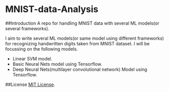 # MNIST-data-Analysis
##Introduction
A repo for handling MNIST data with several ML models(or several frameworks).

I aim to write several ML models(or same model using different frameworks) for recognizing handwritten digits taken from MNIST dataset.
I will be focussing on the following models.
* Linear SVM model.
* Basic Neural Nets model using Tensorflow.
* Deep Neural Nets(multilayer convolutional network) Model using Tensorflow.

##License
[MIT License](https://github.com/pandeydivesh15/MNIST-data-Analysis/blob/master/LICENSE).
